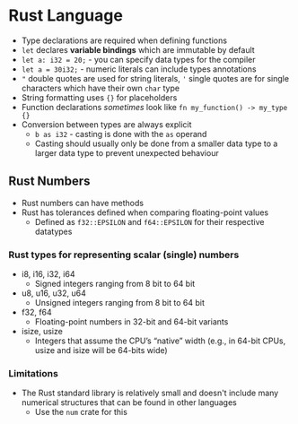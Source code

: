 # Rust Language
- Type declarations are required when defining functions
- `let` declares **variable bindings** which are immutable by default
- `let a: i32 = 20;` - you can specify data types for the compiler
- `let a = 30i32;` - numeric literals can include types annotations
- `"` double quotes are used for string literals, `'` single quotes are for single characters which have their own `char` type
- String formatting uses `{}` for placeholders
- Function declarations *sometimes* look like `fn my_function() -> my_type {}`
- Conversion between types are always explicit
  - `b as i32` - casting is done with the `as` operand
  - Casting should usually only be done from a smaller data type to a larger data type to prevent unexpected behaviour

## Rust Numbers
- Rust numbers can have methods
- Rust has tolerances defined when comparing floating-point values
  - Defined as `f32::EPSILON` and `f64::EPSILON` for their respective datatypes

### Rust types for representing scalar (single) numbers
- i8, i16, i32, i64
  - Signed integers ranging from 8 bit to 64 bit
- u8, u16, u32, u64
  - Unsigned integers ranging from 8 bit to 64 bit
- f32, f64
  - Floating-point numbers in 32-bit and 64-bit variants
- isize, usize
  - Integers that assume the CPU’s “native” width (e.g., in 64-bit CPUs, usize and isize will be 64-bits wide)

### Limitations
- The Rust standard library is relatively small and doesn't include many numerical structures that can be found in other languages
  - Use the `num` crate for this